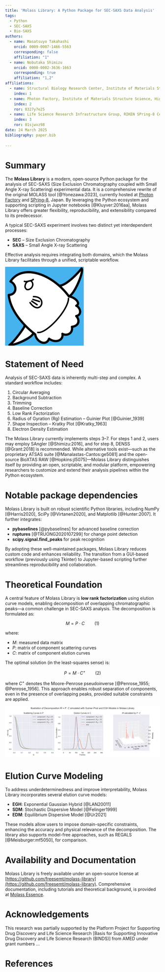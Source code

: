 ```yaml
---
title: 'Molass Library: A Python Package for SEC-SAXS Data Analysis'
tags:
  - Python
  - SEC-SAXS
  - Bio-SAXS
authors:
  - name: Masatsuyo Takahashi
    orcid: 0009-0007-1466-5563
    corresponding: false    
    affiliation: "1"
  - name: Nobutaka Shimizu
    orcid: 0000-0002-3636-1663
    corresponding: true
    affiliation: "1,2"
affiliations:
  - name: Structural Biology Research Center, Institute of Materials Structure Science, High Energy Accelerator Research Organization (KEK)
    index: 1
  - name: Photon Factory, Institute of Materials Structure Science, High Energy Accelerator Research Organization (KEK)
    index: 2
    ror: 0327y7e25
  - name: Life Science Research Infrastructure Group, RIKEN SPring-8 Center
    index: 3
    ror: 01sjwvz98
date: 24 March 2025
bibliography: paper.bib

---
```


# Summary

The **Molass Library** is a modern, open-source Python package for the analysis of SEC-SAXS (Size Exclusion Chromatography coupled with Small Angle X-ray Scattering) experimental data. It is a comprehensive rewrite of the original MOLASS tool [@Yonezawa:2023], currently hosted at [Photon Factory](https://pfwww.kek.jp/saxs/MOLASS.html) and [SPring-8](https://www.riken.jp/en/research/labs/rsc/rd_ts_sra/life_sci_res_infrastruct/index.html), Japan. By leveraging the Python ecosystem and supporting scripting in Jupyter notebooks [@Kluyver:2016aa], Molass Library offers greater flexibility, reproducibility, and extensibility compared to its predecessor.

A typical SEC-SAXS experiment involves two distinct yet interdependent processes:

* **SEC** – Size Exclusion Chromatography
* **SAXS** – Small Angle X-ray Scattering

Effective analysis requires integrating both domains, which the Molass Library facilitates through a unified, scriptable workflow.

![Logo of Molass Library designed by K. Yatabe](docs/_static/molass_256.png)

# Statement of Need

Analysis of SEC-SAXS data is inherently multi-step and complex. A standard workflow includes:

1. Circular Averaging
2. Background Subtraction
3. Trimming
4. Baseline Correction
5. Low Rank Factorization
6. Radius of Gyration (Rg) Estimation – Guinier Plot [@Guinier_1939]
7. Shape Inspection – Kratky Plot [@Kratky_1963]
8. Electron Density Estimation

The Molass Library currently implements steps 3–7. For steps 1 and 2, users may employ SAngler [@Shimizu:2016], and for step 8, DENSS [@Grant:2018] is recommended. While alternative tools exist—such as the proprietary ATSAS suite [@Manalastas-Cantos:ge5081] and the open-source BioXTAS RAW [@Hopkins:jl5075]—Molass Library distinguishes itself by providing an open, scriptable, and modular platform, empowering researchers to customize and extend their analysis pipelines within the Python ecosystem.

# Notable package dependencies

Molass Library is built on robust scientific Python libraries, including NumPy [@Harris2020], SciPy [@Virtanen2020], and Matplotlib [@Hunter:2007]. It further integrates:

* **pybaselines** [@pybaselines] for advanced baseline correction
* **ruptures** [@TRUONG2020107299] for change point detection
* **scipy.signal.find_peaks** for peak recognition

By adopting these well-maintained packages, Molass Library reduces custom code and enhances reliability. The transition from a GUI-based workflow (previously using Tkinter) to Jupyter-based scripting further streamlines reproducibility and collaboration.

# Theoretical Foundation

A central feature of Molass Library is **low rank factorization** using elution curve models, enabling decomposition of overlapping chromatographic peaks—a common challenge in SEC-SAXS analysis. The decomposition is formulated as:

$$ M = P \cdot C \qquad (1) $$

where:

* $M$: measured data matrix
* $P$: matrix of component scattering curves
* $C$: matrix of component elution curves

The optimal solution (in the least-squares sense) is:

$$ P = M \cdot C^{+} \qquad (2) $$

where $C^{+}$ denotes the Moore-Penrose pseudoinverse [@Penrose_1955; @Penrose_1956]. This approach enables robust separation of components, even in the presence of overlapping peaks, provided suitable constraints are applied.

![Illustration of Decomposition using Simulated Data](docs/_static/simulated_data.png)

# Elution Curve Modeling

To address underdeterminedness and improve interpretability, Molass Library incorporates several elution curve models:

* **EGH**: Exponential Gaussian Hybrid [@LAN20011]
* **SDM**: Stochastic Dispersive Model [@Felinger1999]
* **EDM**: Equilibrium Dispersive Model [@Ur2021]

These models allow users to impose domain-specific constraints, enhancing the accuracy and physical relevance of the decomposition. The library also supports model-free approaches, such as REGALS [@Meisburger:mf5050], for comparison.

# Availability and Documentation

Molass Library is freely available under an open-source license at [https://github.com/freesemt/molass-library](https://github.com/freesemt/molass-library). Comprehensive documentation, including tutorials and theoretical background, is provided at [Molass Essence](https://freesemt.github.io/molass-essence/chapters/04/lowrank.html).

# Acknowledgements

This research was partially supported by the Platform Project for Supporting Drug Discovery and Life Science Research [Basis for Supporting Innovative Drug Discovery and Life Science Research (BINDS)] from AMED under grant numbers ...

# References

